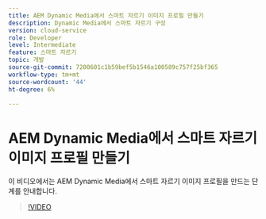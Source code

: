 ```yaml
---
title: AEM Dynamic Media에서 스마트 자르기 이미지 프로필 만들기
description: Dynamic Media에서 스마트 자르기 구성
version: cloud-service
role: Developer
level: Intermediate
feature: 스마트 자르기
topic: 개발
source-git-commit: 7200601c1b59bef5b1546a100589c757f25bf365
workflow-type: tm+mt
source-wordcount: '44'
ht-degree: 6%

---
```



# AEM Dynamic Media에서 스마트 자르기 이미지 프로필 만들기

이 비디오에서는 AEM Dynamic Media에서 스마트 자르기 이미지 프로필을 만드는 단계를 안내합니다.

>[!VIDEO](https://video.tv.adobe.com/v/335460?quality=9&learn=on)
